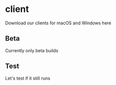 # client
Download our clients for macOS and Windows here

## Beta
Currently only beta builds

## Test
Let's test if it still runs